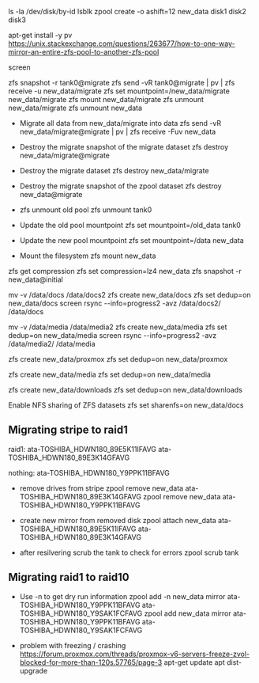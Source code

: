 ls -la /dev/disk/by-id
lsblk
zpool create -o ashift=12 new_data disk1 disk2 disk3


apt-get install -y pv
https://unix.stackexchange.com/questions/263677/how-to-one-way-mirror-an-entire-zfs-pool-to-another-zfs-pool

screen

zfs snapshot -r tank0@migrate
zfs send -vR tank0@migrate | pv | zfs receive -u new_data/migrate
zfs set mountpoint=/new_data/migrate new_data/migrate
zfs mount new_data/migrate
zfs unmount new_data/migrate
zfs unmount new_data

- Migrate all data from new_data/migrate into data
zfs send -vR new_data/migrate@migrate | pv | zfs receive -Fuv new_data

- Destroy the migrate snapshot of the migrate dataset
zfs destroy new_data/migrate@migrate

- Destroy the migrate dataset
zfs destroy new_data/migrate

- Destroy the migrate snapshot of the zpool dataset
zfs destroy new_data@migrate

- zfs unmount old pool
zfs unmount tank0

- Update the old pool mountpoint
zfs set mountpoint=/old_data tank0

- Update the new pool mountpoint
zfs set mountpoint=/data new_data

- Mount the filesystem
zfs mount new_data


zfs get compression
zfs set compression=lz4 new_data
zfs snapshot -r new_data@initial

mv -v /data/docs /data/docs2
zfs create new_data/docs
zfs set dedup=on new_data/docs
screen
rsync --info=progress2 -avz /data/docs2/ /data/docs

mv -v /data/media /data/media2
zfs create new_data/media
zfs set dedup=on new_data/media
screen
rsync --info=progress2 -avz /data/media2/ /data/media

zfs create new_data/proxmox
zfs set dedup=on new_data/proxmox

zfs create new_data/media
zfs set dedup=on new_data/media

zfs create new_data/downloads
zfs set dedup=on new_data/downloads

Enable NFS sharing of ZFS datasets
zfs set sharenfs=on new_data/docs

## Migrating stripe to raid1

raid1:
ata-TOSHIBA_HDWN180_89E5K11IFAVG
ata-TOSHIBA_HDWN180_89E3K14GFAVG

nothing:
ata-TOSHIBA_HDWN180_Y9PPK11BFAVG

- remove drives from stripe
zpool remove new_data ata-TOSHIBA_HDWN180_89E3K14GFAVG
zpool remove new_data ata-TOSHIBA_HDWN180_Y9PPK11BFAVG

- create new mirror from removed disk
zpool attach new_data ata-TOSHIBA_HDWN180_89E5K11IFAVG ata-TOSHIBA_HDWN180_89E3K14GFAVG

- after resilvering scrub the tank to check for errors
zpool scrub tank

## Migrating raid1 to raid10

- Use -n to get dry run information
zpool add -n new_data mirror ata-TOSHIBA_HDWN180_Y9PPK11BFAVG ata-TOSHIBA_HDWN180_Y9SAK1FCFAVG
zpool add new_data mirror ata-TOSHIBA_HDWN180_Y9PPK11BFAVG ata-TOSHIBA_HDWN180_Y9SAK1FCFAVG

- problem with freezing / crashing https://forum.proxmox.com/threads/proxmox-v6-servers-freeze-zvol-blocked-for-more-than-120s.57765/page-3
apt-get update
apt dist-upgrade
